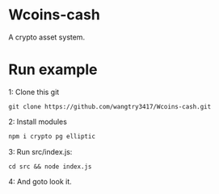 # Wcoins-cash
A crypto asset system.

# Run example
1: Clone this git
```
git clone https://github.com/wangtry3417/Wcoins-cash.git
```
2: Install modules
``` bash
npm i crypto pg elliptic
```
3: Run src/index.js:
```
cd src && node index.js
```
4: And goto look it.
